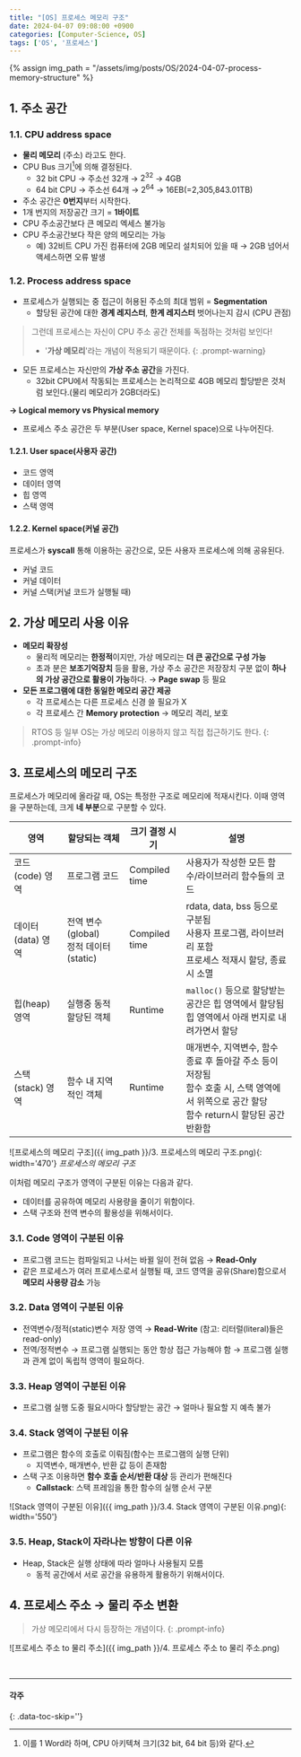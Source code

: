 ```yaml
---
title: "[OS] 프로세스 메모리 구조"
date: 2024-04-07 09:08:00 +0900
categories: [Computer-Science, OS]
tags: ['OS', '프로세스']
---
```

{% assign img_path = "/assets/img/posts/OS/2024-04-07-process-memory-structure" %}



## 1. 주소 공간

### 1.1. CPU address space

- **물리 메모리** (주소) 라고도 한다.
- CPU Bus 크기[^CPU-BUS]에 의해 결정된다.
  - 32 bit CPU → 주소선 32개 → $2^{32}$ → 4GB
  - 64 bit CPU → 주소선 64개 → $2^{64}$ → 16EB(=2,305,843.01TB)
- 주소 공간은 **0번지**부터 시작한다.
- 1개 번지의 저장공간 크기 $=$ **1바이트**
- CPU 주소공간보다 큰 메모리 엑세스 불가능
- CPU 주소공간보다 작은 양의 메모리는 가능
  - 예) 32비트 CPU 가진 컴퓨터에 2GB 메모리 설치되어 있을 때 → 2GB 넘어서 액세스하면 오류 발생


[^CPU-BUS]: 이를 1 Word라 하며, CPU 아키텍쳐 크기(32 bit, 64 bit 등)와 같다.

### 1.2. Process address space

- 프로세스가 실행되는 중 접근이 허용된 주소의 최대 범위 $=$ **Segmentation**
  - 할당된 공간에 대한 **경계 레지스터**, **한계 레지스터** 벗어나는지 감시 (CPU 관점)

> 그런데 프로세스는 자신이 CPU 주소 공간 전체를 독점하는 것처럼 보인다!
> - '**가상 메모리**'라는 개념이 적용되기 때문이다.
{: .prompt-warning}

- 모든 프로세스는 자신만의 **가상 주소 공간**을 가진다.
  - 32bit CPU에서 작동되는 프로세스는 논리적으로 4GB 메모리 할당받은 것처럼 보인다.(물리 메모리가 2GB더라도)

**→ Logical memory vs Physical memory**

- 프로세스 주소 공간은 두 부분(User space, Kernel space)으로 나누어진다.

#### 1.2.1. User space(사용자 공간)

- 코드    영역
- 데이터  영역
- 힙      영역
- 스택    영역

#### 1.2.2. Kernel space(커널 공간)

프로세스가 **syscall** 통해 이용하는 공간으로, 모든 사용자 프로세스에 의해 공유된다.

- 커널 코드
- 커널 데이터
- 커널 스택(커널 코드가 실행될 때)



## 2. 가상 메모리 사용 이유

- **메모리 확장성**
  - 물리적 메모리는 **한정적**이지만, 가상 메모리는 **더 큰 공간으로 구성 가능**
  - 초과 분은 **보조기억장치** 등을 활용, 가상 주소 공간은 저장장치 구분 없이 **하나의 가상 공간으로 활용이 가능**하다. → **Page swap** 등 필요
- **모든 프로그램에 대한 동일한 메모리 공간 제공**
  - 각 프로세스는 다른 프로세스 신경 쓸 필요가 X
  - 각 프로세스 간 **Memory protection** → 메모리 격리, 보호

> RTOS 등 일부 OS는 가상 메모리 이용하지 않고 직접 접근하기도 한다.
{: .prompt-info}



## 3. 프로세스의 메모리 구조

프로세스가 메모리에 올라갈 때, OS는 특정한 구조로 메모리에 적재시킨다. 이때 영역을 구분하는데, 크게 **네 부분**으로 구분할 수 있다.

| 영역 | 할당되는 객체 | 크기 결정 시기 | 설명 |
|------|---------------|----------------|------|
| 코드(code) 영역 | 프로그램 코드 | Compiled time | 사용자가 작성한 모든 함수/라이브러리 함수들의 코드 |
| 데이터(data) 영역 |전역 변수(global)<br>정적 데이터(static) | Compiled time | rdata, data, bss 등으로 구분됨<br>사용자 프로그램, 라이브러리 포함<br>프로세스 적재시 할당, 종료시 소멸 |
|힙(heap) 영역 |실행중 동적 할당된 객체 | Runtime | `malloc()` 등으로 할당받는 공간은 힙 영역에서 할당됨<br>힙 영역에서 아래 번지로 내려가면서 할당 |
| 스택(stack) 영역 | 함수 내 지역적인 객체 | Runtime | 매개변수, 지역변수, 함수 종료 후 돌아갈 주소 등이 저장됨<br>함수 호출 시, 스택 영역에서 위쪽으로 공간 할당<br>함수 return시 할당된 공간 반환함 |

![프로세스의 메모리 구조]({{ img_path }}/3. 프로세스의 메모리 구조.png){: width='470'}
_프로세스의 메모리 구조_

이처럼 메모리 구조가 영역이 구분된 이유는 다음과 같다.
- 데이터를 공유하여 메모리 사용량을 줄이기 위함이다.
- 스택 구조와 전역 변수의 활용성을 위해서이다.

### 3.1. Code 영역이 구분된 이유

- 프로그램 코드는 컴파일되고 나서는 바뀔 일이 전혀 없음 → **Read-Only**
- 같은 프로세스가 여러 프로세스로서 실행될 때, 코드 영역을 공유(Share)함으로서 **메모리 사용량 감소** 가능

### 3.2. Data 영역이 구분된 이유

- 전역변수/정적(static)변수 저장 영역 → **Read-Write** (참고: 리터럴(literal)들은 read-only)
- 전역/정적변수 → 프로그램 실행되는 동안 항상 접근 가능해야 함 → 프로그램 실행과 관계 없이 독립적 영역이 필요하다.

### 3.3. Heap 영역이 구분된 이유

- 프로그램 실행 도중 필요시마다 할당받는 공간 → 얼마나 필요할 지 예측 불가

### 3.4. Stack 영역이 구분된 이유

- 프로그램은 함수의 호출로 이뤄짐(함수는 프로그램의 실행 단위)
  - 지역변수, 매개변수, 반환 값 등이 존재함
- 스택 구조 이용하면 **함수 호출 순서/반환 대상** 등 관리가 편해진다
  - **Callstack**: 스택 프레임을 통한 함수의 실행 순서 구분

![Stack 영역이 구분된 이유]({{ img_path }}/3.4. Stack 영역이 구분된 이유.png){: width='550'}

### 3.5. Heap, Stack이 자라나는 방향이 다른 이유

- Heap, Stack은 실행 상태에 따라 얼마나 사용될지 모름
  - 동적 공간에서 서로 공간을 유용하게 활용하기 위해서이다.



## 4. 프로세스 주소 → 물리 주소 변환

> 가상 메모리에서 다시 등장하는 개념이다.
{: .prompt-info}

![프로세스 주소 to 물리 주소]({{ img_path }}/4. 프로세스 주소 to 물리 주소.png)

<br>

---
#### 각주
{: .data-toc-skip=''}